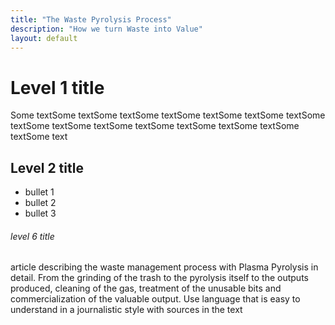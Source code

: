```yaml
---
title: "The Waste Pyrolysis Process"
description: "How we turn Waste into Value"
layout: default
---
```


# Level 1 title

Some textSome textSome textSome textSome textSome textSome textSome textSome textSome textSome textSome textSome textSome textSome textSome text

## Level 2 title

* bullet 1
* bullet 2
* bullet 3

###### level 6 title

article describing the waste management process with Plasma Pyrolysis in detail. From the grinding of the trash to the pyrolysis itself to the outputs produced, cleaning of the gas, treatment of the unusable bits and commercialization of the valuable output. Use language that is easy to understand in a journalistic style with sources in the text